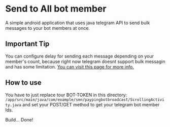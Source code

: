 # Send to All bot member

A simple android application that uses java telegram API to send bulk messages to your bot members at once.

## Important Tip

You can configure delay for sending each message depending on your member's count, because right now telegram doesnt support bulk messagin and has some limitation.
[You can visit this page for more info.](https://core.telegram.org/bots/faq#my-bot-is-hitting-limits-how-do-i-avoid-this)

## How to use

You have to just replace tour BOT-TOKEN in this directory: `/app/src/main/java/com/example/smn/paypingbotbroadcast/ScrollingActivity.java` and set your POST/GET method to get your telegram bot member Ids.

Build... Done!
